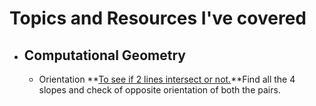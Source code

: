 # Topics and Resources I've covered #

* ## Computational Geometry
  * Orientation
    **[To see if 2 lines intersect or not.](http://www.geeksforgeeks.org/check-if-two-given-line-segments-intersect/)**Find all the 4 slopes  and check of opposite orientation of both the pairs.
